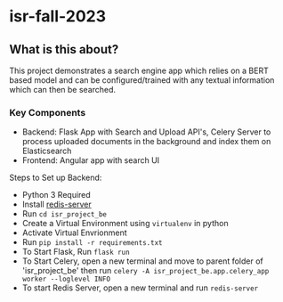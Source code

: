# isr-fall-2023


## What is this about?

This project demonstrates a search engine app which relies on a BERT based model and can be configured/trained with any textual information which can then be searched.

### Key Components
- Backend: Flask App with Search and Upload API's, Celery Server to process uploaded documents in the background and index them on Elasticsearch
- Frontend: Angular app with search UI

Steps to Set up Backend:
- Python 3 Required
- Install [redis-server](https://redis.io/docs/install/install-redis/)
- Run `cd isr_project_be`
- Create a Virtual Environment using `virtualenv` in python
- Activate Virtual Envrionment
- Run `pip install -r requirements.txt`
- To Start Flask, Run `flask run`
- To Start Celery, open a new terminal and move to parent folder of 'isr_project_be' then run `celery -A isr_project_be.app.celery_app worker --loglevel INFO`
- To start Redis Server, open a new terminal and run `redis-server`


